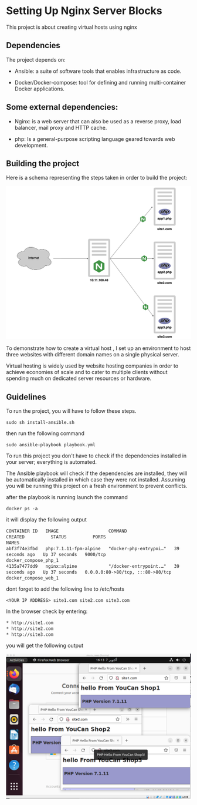 # Setting Up Nginx Server Blocks

This project is about creating virtual hosts using nginx

## Dependencies

The project depends on:

* Ansible: a suite of software tools that enables infrastructure as code.

* Docker/Docker-compose: tool for defining and running multi-container Docker applications.

## Some external dependencies:

* Nginx: is a web server that can also be used as a reverse proxy, load balancer, mail proxy and HTTP cache. 

* php: Is a general-purpose scripting language geared towards web development.

## Building the project

Here is a schema representing the steps taken in order to build the project:

<img src="images/save_our_train.png">

To demonstrate how to create a virtual host , I set up an environment to host three websites with different domain names on a single physical server.

Virtual hosting is widely used by website hosting companies in order to achieve economies of scale and to cater to multiple clients without spending much on dedicated server resources or hardware.

## Guidelines

To run the project, you will have to follow these steps.


```
sudo sh install-ansible.sh
```

then run the following command

```
sudo ansible-playbook playbook.yml
```
To run this project you don't have to check if the dependencies installed in your server; everything is automated.

The Ansible playbook will check if the dependencies are installed, they will be automatically installed in which case they were not installed. Assuming you will be running this project on a fresh environment to prevent conflicts.


after the playbook is running launch the command 

```
docker ps -a  
```
it will display the following output 
```
CONTAINER ID   IMAGE                   COMMAND                  CREATED          STATUS          PORTS                               NAMES
abf3f74e3fbd   php:7.1.11-fpm-alpine   "docker-php-entrypoi…"   39 seconds ago   Up 37 seconds   9000/tcp                            docker_compose_php_1
4135a7477dd9   nginx:alpine            "/docker-entrypoint.…"   39 seconds ago   Up 37 seconds   0.0.0.0:80->80/tcp, :::80->80/tcp   docker_compose_web_1
```

dont forget to add the following line to /etc/hosts 

```
<YOUR IP ADDRESS> site1.com site2.com site3.com 

```

In the browser check by entering:

```
* http://site1.com
* http://site2.com
* http://site3.com

```
you will get the following output

<img src="images/test.png">
